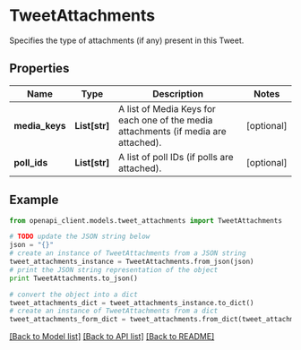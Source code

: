 # TweetAttachments

Specifies the type of attachments (if any) present in this Tweet.

## Properties
Name | Type | Description | Notes
------------ | ------------- | ------------- | -------------
**media_keys** | **List[str]** | A list of Media Keys for each one of the media attachments (if media are attached). | [optional] 
**poll_ids** | **List[str]** | A list of poll IDs (if polls are attached). | [optional] 

## Example

```python
from openapi_client.models.tweet_attachments import TweetAttachments

# TODO update the JSON string below
json = "{}"
# create an instance of TweetAttachments from a JSON string
tweet_attachments_instance = TweetAttachments.from_json(json)
# print the JSON string representation of the object
print TweetAttachments.to_json()

# convert the object into a dict
tweet_attachments_dict = tweet_attachments_instance.to_dict()
# create an instance of TweetAttachments from a dict
tweet_attachments_form_dict = tweet_attachments.from_dict(tweet_attachments_dict)
```
[[Back to Model list]](../README.md#documentation-for-models) [[Back to API list]](../README.md#documentation-for-api-endpoints) [[Back to README]](../README.md)


